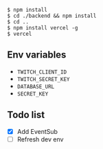 ```
$ npm install
$ cd ./backend && npm install
$ cd ..
$ npm install vercel -g
$ vercel
```

## Env variables

- `TWITCH_CLIENT_ID`
- `TWITCH_SECRET_KEY`
- `DATABASE_URL`
- `SECRET_KEY`

## Todo list

- [x] Add EventSub
- [ ] Refresh dev env
